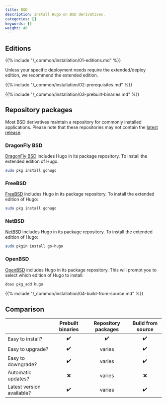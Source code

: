 ```yaml
---
title: BSD
description: Install Hugo on BSD derivatives.
categories: []
keywords: []
weight: 40
---
```


## Editions

{{% include "/_common/installation/01-editions.md" %}}

Unless your specific deployment needs require the extended/deploy edition, we recommend the extended edition.

{{% include "/_common/installation/02-prerequisites.md" %}}

{{% include "/_common/installation/03-prebuilt-binaries.md" %}}

## Repository packages

Most BSD derivatives maintain a repository for commonly installed applications. Please note that these repositories may not contain the [latest release].

[latest release]: https://github.com/gohugoio/hugo/releases/latest

### DragonFly BSD

[DragonFly BSD] includes Hugo in its package repository. To install the extended edition of Hugo:

```sh
sudo pkg install gohugo
```

[DragonFly BSD]: https://www.dragonflybsd.org/

### FreeBSD

[FreeBSD] includes Hugo in its package repository. To install the extended edition of Hugo:

```sh
sudo pkg install gohugo
```

[FreeBSD]: https://www.freebsd.org/

### NetBSD

[NetBSD] includes Hugo in its package repository. To install the extended edition of Hugo:

```sh
sudo pkgin install go-hugo
```

[NetBSD]: https://www.netbsd.org/

### OpenBSD

[OpenBSD] includes Hugo in its package repository. This will prompt you to select which edition of Hugo to install:

```sh
doas pkg_add hugo
```

[OpenBSD]: https://www.openbsd.org/

{{% include "/_common/installation/04-build-from-source.md" %}}

## Comparison

&nbsp;|Prebuilt binaries|Repository packages|Build from source
:--|:--:|:--:|:--:
Easy to install?|:heavy_check_mark:|:heavy_check_mark:|:heavy_check_mark:
Easy to upgrade?|:heavy_check_mark:|varies|:heavy_check_mark:
Easy to downgrade?|:heavy_check_mark:|varies|:heavy_check_mark:
Automatic updates?|:x:|varies|:x:
Latest version available?|:heavy_check_mark:|varies|:heavy_check_mark:
